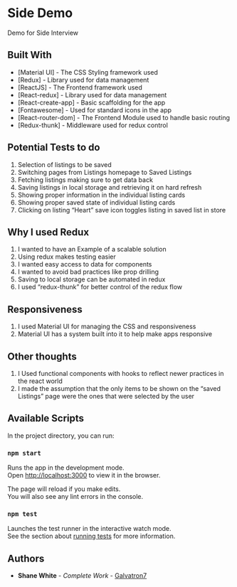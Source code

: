 # Side Demo
Demo for Side Interview

## Built With

* [Material UI] - The CSS Styling framework used
* [Redux] - Library used for data management
* [ReactJS] -  The Frontend framework used
* [React-redux] -  Library used for data management
* [React-create-app] - Basic scaffolding for the app
* [Fontawesome] - Used for standard icons in the app
* [React-router-dom] - The Frontend Module used to handle basic routing
* [Redux-thunk] - Middleware used for redux control

## Potential Tests to do

1. Selection of listings to be saved
1. Switching pages from Listings homepage to Saved Listings
1. Fetching listings making sure to get data back
1. Saving listings in local storage and retrieving it on hard refresh
1. Showing proper information in the individual listing cards
1. Showing proper saved state of individual listing cards
1. Clicking on listing “Heart” save icon toggles listing in saved list in store

## Why I used Redux

1. I wanted to have an Example of a scalable solution
1. Using redux makes testing easier
1. I wanted easy access to data for components
1. I wanted to avoid bad practices like prop drilling
1. Saving to local storage can be automated in redux
1. I used “redux-thunk” for better control of the redux flow

## Responsiveness

1.	I used Material UI for managing the CSS and responsiveness
1.	Material UI has a system built into it to help make apps responsive

## Other thoughts
1. I Used functional components with hooks to reflect newer practices in the react world
1. I made the assumption that the only items to be shown on the “saved Listings” page were the ones that were selected by the user

## Available Scripts

In the project directory, you can run:

### `npm start`

Runs the app in the development mode.\
Open [http://localhost:3000](http://localhost:3000) to view it in the browser.

The page will reload if you make edits.\
You will also see any lint errors in the console.

### `npm test`

Launches the test runner in the interactive watch mode.\
See the section about [running tests](https://facebook.github.io/create-react-app/docs/running-tests) for more information.

## Authors

* **Shane White** - *Complete Work* - [Galvatron7](https://github.com/galvatron7)
